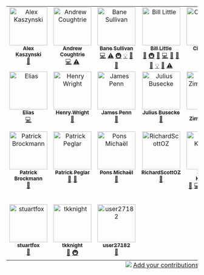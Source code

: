 
<!-- ALL-CONTRIBUTORS-LIST:START - Do not remove or modify this section -->
<!-- prettier-ignore-start -->
<!-- markdownlint-disable -->
<table>
  <tbody>
    <tr>
      <td align="center" valign="top" width="14.28%"><a href="https://github.com/akaszynski/resume"><img src="https://avatars.githubusercontent.com/u/11981631?v=4?s=100" width="100px;" alt="Alex Kaszynski"/><br /><sub><b>Alex Kaszynski</b></sub></a><br /><a href="https://github.com/bjlittle/geovista/issues?q=author%3Aakaszynski" title="Bug reports">🐛</a></td>
      <td align="center" valign="top" width="14.28%"><a href="https://github.com/andrewcoughtrie"><img src="https://avatars.githubusercontent.com/u/24609575?v=4?s=100" width="100px;" alt="Andrew Coughtrie"/><br /><sub><b>Andrew Coughtrie</b></sub></a><br /><a href="https://github.com/bjlittle/geovista/commits?author=andrewcoughtrie" title="Code">💻</a> <a href="https://github.com/bjlittle/geovista/commits?author=andrewcoughtrie" title="Tests">⚠️</a></td>
      <td align="center" valign="top" width="14.28%"><a href="http://banesullivan.com"><img src="https://avatars.githubusercontent.com/u/22067021?v=4?s=100" width="100px;" alt="Bane Sullivan"/><br /><sub><b>Bane Sullivan</b></sub></a><br /><a href="https://github.com/bjlittle/geovista/commits?author=banesullivan" title="Code">💻</a> <a href="https://github.com/bjlittle/geovista/commits?author=banesullivan" title="Tests">⚠️</a> <a href="#infra-banesullivan" title="Infrastructure (Hosting, Build-Tools, etc)">🚇</a> <a href="#example-banesullivan" title="Examples">💡</a> <a href="https://github.com/bjlittle/geovista/issues?q=author%3Abanesullivan" title="Bug reports">🐛</a> <a href="#ideas-banesullivan" title="Ideas, Planning, & Feedback">🤔</a></td>
      <td align="center" valign="top" width="14.28%"><a href="https://github.com/bjlittle"><img src="https://avatars.githubusercontent.com/u/2051656?v=4?s=100" width="100px;" alt="Bill Little"/><br /><sub><b>Bill Little</b></sub></a><br /><a href="#maintenance-bjlittle" title="Maintenance">🚧</a> <a href="#infra-bjlittle" title="Infrastructure (Hosting, Build-Tools, etc)">🚇</a> <a href="https://github.com/bjlittle/geovista/commits?author=bjlittle" title="Documentation">📖</a> <a href="https://github.com/bjlittle/geovista/commits?author=bjlittle" title="Code">💻</a> <a href="https://github.com/bjlittle/geovista/issues?q=author%3Abjlittle" title="Bug reports">🐛</a> <a href="https://github.com/bjlittle/geovista/pulls?q=is%3Apr+reviewed-by%3Abjlittle" title="Reviewed Pull Requests">👀</a> <a href="#data-bjlittle" title="Data">🔣</a> <a href="#example-bjlittle" title="Examples">💡</a> <a href="#question-bjlittle" title="Answering Questions">💬</a> <a href="https://github.com/bjlittle/geovista/commits?author=bjlittle" title="Tests">⚠️</a></td>
      <td align="center" valign="top" width="14.28%"><a href="https://github.com/ChristmasZCY"><img src="https://avatars.githubusercontent.com/u/61818189?v=4?s=100" width="100px;" alt="Christmas"/><br /><sub><b>Christmas</b></sub></a><br /><a href="https://github.com/bjlittle/geovista/issues?q=author%3AChristmasZCY" title="Bug reports">🐛</a></td>
      <td align="center" valign="top" width="14.28%"><a href="https://github.com/djhoese"><img src="https://avatars.githubusercontent.com/u/1828519?v=4?s=100" width="100px;" alt="David Hoese"/><br /><sub><b>David Hoese</b></sub></a><br /><a href="#question-djhoese" title="Answering Questions">💬</a></td>
      <td align="center" valign="top" width="14.28%"><a href="https://dennissergeev.github.io/"><img src="https://avatars.githubusercontent.com/u/12111288?v=4?s=100" width="100px;" alt="Denis Sergeev"/><br /><sub><b>Denis Sergeev</b></sub></a><br /><a href="https://github.com/bjlittle/geovista/issues?q=author%3Adennissergeev" title="Bug reports">🐛</a> <a href="#promotion-dennissergeev" title="Promotion">📣</a> <a href="#ideas-dennissergeev" title="Ideas, Planning, & Feedback">🤔</a></td>
    </tr>
    <tr>
      <td align="center" valign="top" width="14.28%"><a href="https://github.com/ESadek-MO"><img src="https://avatars.githubusercontent.com/u/110238618?v=4?s=100" width="100px;" alt="Elias"/><br /><sub><b>Elias</b></sub></a><br /><a href="https://github.com/bjlittle/geovista/commits?author=ESadek-MO" title="Code">💻</a></td>
      <td align="center" valign="top" width="14.28%"><a href="https://github.com/HGWright"><img src="https://avatars.githubusercontent.com/u/84939917?v=4?s=100" width="100px;" alt="Henry Wright"/><br /><sub><b>Henry Wright</b></sub></a><br /><a href="https://github.com/bjlittle/geovista/commits?author=HGWright" title="Documentation">📖</a></td>
      <td align="center" valign="top" width="14.28%"><a href="https://github.com/jamesp"><img src="https://avatars.githubusercontent.com/u/22805?v=4?s=100" width="100px;" alt="James Penn"/><br /><sub><b>James Penn</b></sub></a><br /><a href="https://github.com/bjlittle/geovista/issues?q=author%3Ajamesp" title="Bug reports">🐛</a></td>
      <td align="center" valign="top" width="14.28%"><a href="http://www.juliusbusecke.com"><img src="https://avatars.githubusercontent.com/u/14314623?v=4?s=100" width="100px;" alt="Julius Busecke"/><br /><sub><b>Julius Busecke</b></sub></a><br /><a href="#promotion-jbusecke" title="Promotion">📣</a></td>
      <td align="center" valign="top" width="14.28%"><a href="https://github.com/zklaus"><img src="https://avatars.githubusercontent.com/u/1185813?v=4?s=100" width="100px;" alt="Klaus Zimmermann"/><br /><sub><b>Klaus Zimmermann</b></sub></a><br /><a href="https://github.com/bjlittle/geovista/issues?q=author%3Azklaus" title="Bug reports">🐛</a></td>
      <td align="center" valign="top" width="14.28%"><a href="http://trexfeathers.github.io"><img src="https://avatars.githubusercontent.com/u/40734014?v=4?s=100" width="100px;" alt="Martin Yeo"/><br /><sub><b>Martin Yeo</b></sub></a><br /><a href="#infra-trexfeathers" title="Infrastructure (Hosting, Build-Tools, etc)">🚇</a> <a href="https://github.com/bjlittle/geovista/commits?author=trexfeathers" title="Documentation">📖</a> <a href="https://github.com/bjlittle/geovista/commits?author=trexfeathers" title="Code">💻</a> <a href="#maintenance-trexfeathers" title="Maintenance">🚧</a> <a href="https://github.com/bjlittle/geovista/issues?q=author%3Atrexfeathers" title="Bug reports">🐛</a> <a href="#ideas-trexfeathers" title="Ideas, Planning, & Feedback">🤔</a></td>
      <td align="center" valign="top" width="14.28%"><a href="https://github.com/owenlamont"><img src="https://avatars.githubusercontent.com/u/12672027?v=4?s=100" width="100px;" alt="Owen Lamont"/><br /><sub><b>Owen Lamont</b></sub></a><br /><a href="https://github.com/bjlittle/geovista/issues?q=author%3Aowenlamont" title="Bug reports">🐛</a> <a href="#userTesting-owenlamont" title="User Testing">📓</a></td>
    </tr>
    <tr>
      <td align="center" valign="top" width="14.28%"><a href="https://github.com/PBrockmann"><img src="https://avatars.githubusercontent.com/u/5402758?v=4?s=100" width="100px;" alt="Patrick Brockmann"/><br /><sub><b>Patrick Brockmann</b></sub></a><br /><a href="https://github.com/bjlittle/geovista/issues?q=author%3APBrockmann" title="Bug reports">🐛</a></td>
      <td align="center" valign="top" width="14.28%"><a href="https://github.com/pp-mo"><img src="https://avatars.githubusercontent.com/u/2089069?v=4?s=100" width="100px;" alt="Patrick Peglar"/><br /><sub><b>Patrick Peglar</b></sub></a><br /><a href="https://github.com/bjlittle/geovista/commits?author=pp-mo" title="Documentation">📖</a> <a href="#ideas-pp-mo" title="Ideas, Planning, & Feedback">🤔</a></td>
      <td align="center" valign="top" width="14.28%"><a href="https://sites.google.com/site/michaelponsprofil/home"><img src="https://avatars.githubusercontent.com/u/17406789?v=4?s=100" width="100px;" alt="Pons Michaël"/><br /><sub><b>Pons Michaël</b></sub></a><br /><a href="https://github.com/bjlittle/geovista/issues?q=author%3AMinerallo" title="Bug reports">🐛</a></td>
      <td align="center" valign="top" width="14.28%"><a href="https://github.com/RichardScottOZ"><img src="https://avatars.githubusercontent.com/u/72196131?v=4?s=100" width="100px;" alt="RichardScottOZ"/><br /><sub><b>RichardScottOZ</b></sub></a><br /><a href="https://github.com/bjlittle/geovista/commits?author=RichardScottOZ" title="Documentation">📖</a></td>
      <td align="center" valign="top" width="14.28%"><a href="https://github.com/tkoyama010"><img src="https://avatars.githubusercontent.com/u/7513610?v=4?s=100" width="100px;" alt="Tetsuo Koyama"/><br /><sub><b>Tetsuo Koyama</b></sub></a><br /><a href="#maintenance-tkoyama010" title="Maintenance">🚧</a> <a href="https://github.com/bjlittle/geovista/commits?author=tkoyama010" title="Code">💻</a> <a href="#data-tkoyama010" title="Data">🔣</a> <a href="#example-tkoyama010" title="Examples">💡</a> <a href="#ideas-tkoyama010" title="Ideas, Planning, & Feedback">🤔</a> <a href="https://github.com/bjlittle/geovista/commits?author=tkoyama010" title="Documentation">📖</a> <a href="#infra-tkoyama010" title="Infrastructure (Hosting, Build-Tools, etc)">🚇</a></td>
      <td align="center" valign="top" width="14.28%"><a href="https://github.com/giubonino"><img src="https://avatars.githubusercontent.com/u/58305314?v=4?s=100" width="100px;" alt="giubonino"/><br /><sub><b>giubonino</b></sub></a><br /><a href="#userTesting-giubonino" title="User Testing">📓</a></td>
      <td align="center" valign="top" width="14.28%"><a href="https://github.com/stephenworsley"><img src="https://avatars.githubusercontent.com/u/49274989?v=4?s=100" width="100px;" alt="stephenworsley"/><br /><sub><b>stephenworsley</b></sub></a><br /><a href="https://github.com/bjlittle/geovista/commits?author=stephenworsley" title="Documentation">📖</a></td>
    </tr>
    <tr>
      <td align="center" valign="top" width="14.28%"><a href="https://github.com/stuartfox"><img src="https://avatars.githubusercontent.com/u/2479875?v=4?s=100" width="100px;" alt="stuartfox"/><br /><sub><b>stuartfox</b></sub></a><br /><a href="#ideas-stuartfox" title="Ideas, Planning, & Feedback">🤔</a></td>
      <td align="center" valign="top" width="14.28%"><a href="https://github.com/tkknight"><img src="https://avatars.githubusercontent.com/u/2108488?v=4?s=100" width="100px;" alt="tkknight"/><br /><sub><b>tkknight</b></sub></a><br /><a href="https://github.com/bjlittle/geovista/commits?author=tkknight" title="Documentation">📖</a> <a href="#infra-tkknight" title="Infrastructure (Hosting, Build-Tools, etc)">🚇</a></td>
      <td align="center" valign="top" width="14.28%"><a href="https://github.com/user27182"><img src="https://avatars.githubusercontent.com/u/89109579?v=4?s=100" width="100px;" alt="user27182"/><br /><sub><b>user27182</b></sub></a><br /><a href="https://github.com/bjlittle/geovista/issues?q=author%3Auser27182" title="Bug reports">🐛</a></td>
    </tr>
  </tbody>
  <tfoot>
    <tr>
      <td align="center" size="13px" colspan="7">
        <img src="https://raw.githubusercontent.com/all-contributors/all-contributors-cli/1b8533af435da9854653492b1327a23a4dbd0a10/assets/logo-small.svg">
          <a href="https://all-contributors.js.org/docs/en/bot/usage">Add your contributions</a>
        </img>
      </td>
    </tr>
  </tfoot>
</table>

<!-- markdownlint-restore -->
<!-- prettier-ignore-end -->

<!-- ALL-CONTRIBUTORS-LIST:END -->
